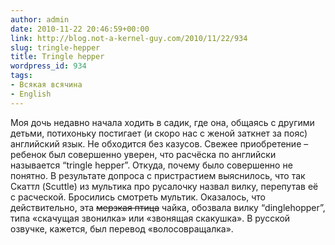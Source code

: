 ```yaml
---
author: admin
date: 2010-11-22 20:46:59+00:00
link: http://blog.not-a-kernel-guy.com/2010/11/22/934
slug: tringle-hepper
title: Tringle hepper
wordpress_id: 934
tags:
- Всякая всячина
- English
---
```


Моя дочь недавно начала ходить в садик, где она, общаясь с другими детьми, потихоньку постигает (и скоро нас с женой заткнет за пояс) английский язык. Не обходится без казусов. Свежее приобретение – ребенок был совершенно уверен, что расчёска по английски называется “tringle hepper”. Откуда, почему было совершенно не понятно. В результате допроса с пристрастием выяснилось, что так Скаттл (Scuttle) из мультика про русалочку назвал вилку, перепутав её с расческой. Бросились смотреть мультик. Оказалось, что действительно, эта <del>мерзкая птица</del> чайка, обозвала вилку “dinglehopper”, типа «скачущая звонилка» или «звонящая скакушка». В русской озвучке, кажется, был перевод «волосовращалка».
